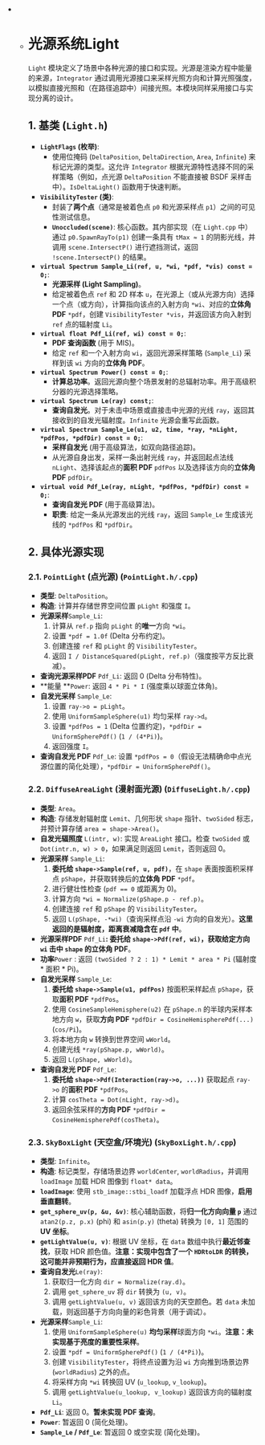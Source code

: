 - - # 光源系统Light
  
    `Light` 模块定义了场景中各种光源的接口和实现。光源是渲染方程中能量的来源，`Integrator` 通过调用光源接口来采样光照方向和计算光照强度，以模拟直接光照和（在路径追踪中）间接光照。本模块同样采用接口与实现分离的设计。
  
    ## 1. 基类 (`Light.h`)
  
    - **`LightFlags` (枚举)**:
      - 使用位掩码 (`DeltaPosition`, `DeltaDirection`, `Area`, `Infinite`) 来标记光源的类型。这允许 `Integrator` 根据光源特性选择不同的采样策略（例如，点光源 `DeltaPosition` 不能直接被 BSDF 采样击中）。`IsDeltaLight()` 函数用于快速判断。
    - **`VisibilityTester` (类)**:
      - 封装了**两个点**（通常是被着色点 `p0` 和光源采样点 `p1`）之间的可见性测试信息。
      - **`Unoccluded(scene)`**: 核心函数。其内部实现（在 `Light.cpp` 中）通过 `p0.SpawnRayTo(p1)` 创建一条具有 `tMax ≈ 1` 的阴影光线，并调用 `scene.IntersectP()` 进行遮挡测试，返回 `!scene.IntersectP()` 的结果。
    - **`virtual Spectrum Sample_Li(ref, u, *wi, *pdf, *vis) const = 0;`**:
      - **光源采样 (Light Sampling)**。
      - 给定被着色点 `ref` 和 2D 样本 `u`，在光源上（或从光源方向）选择一个点（或方向），计算指向该点的入射方向 `*wi`、对应的**立体角 PDF** `*pdf`，创建 `VisibilityTester *vis`，并返回该方向入射到 `ref` 点的辐射度 `Li`。
    - **`virtual float Pdf_Li(ref, wi) const = 0;`**:
      - **PDF 查询函数** (用于 MIS)。
      - 给定 `ref` 和一个入射方向 `wi`，返回光源采样策略 (`Sample_Li`) 采样到该 `wi` 方向的**立体角 PDF**。
    - **`virtual Spectrum Power() const = 0;`**:
      - **计算总功率**。返回光源向整个场景发射的总辐射功率。用于高级积分器的光源选择策略。
    - **`virtual Spectrum Le(ray) const;`**:
      - **查询自发光**。对于未击中场景或直接击中光源的光线 `ray`，返回其接收到的自发光辐射度。`Infinite` 光源会重写此函数。
    - **`virtual Spectrum Sample_Le(u1, u2, time, *ray, *nLight, *pdfPos, *pdfDir) const = 0;`**:
      - **采样自发光** (用于高级算法，如双向路径追踪)。
      - 从光源自身出发，采样一条出射光线 `ray`，并返回起点法线 `nLight`、选择该起点的**面积 PDF** `pdfPos` 以及选择该方向的**立体角 PDF** `pdfDir`。
    - **`virtual void Pdf_Le(ray, nLight, *pdfPos, *pdfDir) const = 0;`**:
      - **查询自发光 PDF** (用于高级算法)。
      - **职责**: 给定一条从光源发出的光线 `ray`，返回 `Sample_Le` 生成该光线的 `*pdfPos` 和 `*pdfDir`。
  
    ## 2. 具体光源实现
  
    ### 2.1. `PointLight` (点光源) (`PointLight.h/.cpp`)
  
    - **类型**: `DeltaPosition`。
    - **构造**: 计算并存储世界空间位置 `pLight` 和强度 `I`。
    - **光源采样**`Sample_Li`:
      1. 计算从 `ref.p` 指向 `pLight` 的**唯一**方向 `*wi`。
      2. 设置 `*pdf = 1.0f` (Delta 分布约定)。
      3. 创建连接 `ref` 和 `pLight` 的 `VisibilityTester`。
      4. 返回 `I / DistanceSquared(pLight, ref.p)`（强度按平方反比衰减）。
    - **查询光源采样PDF** `Pdf_Li`: 返回 0 (Delta 分布特性)。
    - **能量 **`Power`: 返回 `4 * Pi * I` (强度乘以球面立体角)。
    - **自发光采样** `Sample_Le`:
      1. 设置 `ray->o = pLight`。
      2. 使用 `UniformSampleSphere(u1)` 均匀采样 `ray->d`。
      3. 设置 `*pdfPos = 1` (Delta 位置约定)，`*pdfDir = UniformSpherePdf()` (`1 / (4*Pi)`)。
      4. 返回强度 `I`。
    - **查询自发光 PDF** `Pdf_Le`: 设置 `*pdfPos = 0`（假设无法精确命中点光源位置的简化处理），`*pdfDir = UniformSpherePdf()`。
  
    ### 2.2. `DiffuseAreaLight` (漫射面光源) (`DiffuseLight.h/.cpp`)
  
    - **类型**: `Area`。
    - **构造**: 存储发射辐射度 `Lemit`、几何形状 `shape` 指针、`twoSided` 标志，并预计算存储 `area = shape->Area()`。
    - **自发光辐照度** `L(intr, w)`: 实现 `AreaLight` 接口。检查 `twoSided` 或 `Dot(intr.n, w) > 0`，如果满足则返回 `Lemit`，否则返回 0。
    - **光源采样** `Sample_Li`:
      1. **委托给 `shape->Sample(ref, u, pdf)`**，在 `shape` 表面按面积采样点 `pShape`，并获取转换后的**立体角 PDF** `*pdf`。
      2. 进行健壮性检查 (`pdf == 0` 或距离为 0)。
      3. 计算方向 `*wi = Normalize(pShape.p - ref.p)`。
      4. 创建连接 `ref` 和 `pShape` 的 `VisibilityTester`。
      5. 返回 `L(pShape, -*wi)`（查询采样点沿 `-wi` 方向的自发光）。**这里返回的是辐射度，距离衰减隐含在 `pdf` 中**。
    - **光源采样PDF** `Pdf_Li`**: **委托给 `shape->Pdf(ref, wi)`**，**获取给定方向 `wi` 击中 `shape` 的**立体角 PDF**。
    - **功率**`Power` : 返回 `(twoSided ? 2 : 1) * Lemit * area * Pi` (辐射度 * 面积 * Pi)。
    - **自发光采样** `Sample_Le`:
      1. **委托给 `shape->Sample(u1, pdfPos)`** 按面积采样起点 `pShape`，获取**面积 PDF** `*pdfPos`。
      2. 使用 `CosineSampleHemisphere(u2)` 在 `pShape.n` 的半球内采样本地方向 `w`，获取**方向 PDF** `*pdfDir = CosineHemispherePdf(...)` (`cos/Pi`)。
      3. 将本地方向 `w` 转换到世界空间 `wWorld`。
      4. 创建光线 `*ray(pShape.p, wWorld)`。
      5. 返回 `L(pShape, wWorld)`。
    - **查询自发光 PDF** `Pdf_Le`:
      1. **委托给 `shape->Pdf(Interaction(ray->o, ...))`** 获取起点 `ray->o` 的**面积 PDF** `*pdfPos`。
      2. 计算 `cosTheta = Dot(nLight, ray->d)`。
      3. 返回余弦采样的**方向 PDF** `*pdfDir = CosineHemispherePdf(cosTheta)`。
  
    ### 2.3. `SkyBoxLight` (天空盒/环境光) (`SkyBoxLight.h/.cpp`)
  
    - **类型**: `Infinite`。
    - **构造**: 标记类型，存储场景边界 `worldCenter`, `worldRadius`，并调用 `loadImage` 加载 HDR 图像到 `float* data`。
    - **`loadImage`**: 使用 `stb_image::stbi_loadf` 加载浮点 HDR 图像，**启用垂直翻转**。
    - **`get_sphere_uv(p, &u, &v)`**: 核心辅助函数，将**归一化方向向量 `p`** 通过 `atan2(p.z, p.x)` (phi) 和 `asin(p.y)` (theta) 转换为 `[0, 1]` 范围的 **UV 坐标**。
    - **`getLightValue(u, v)`**: 根据 UV 坐标，在 `data` 数组中执行**最近邻查找**，获取 HDR 颜色值。**注意：实现中包含了一个 `HDRtoLDR` 的转换，这可能并非预期行为，应直接返回 HDR 值**。
    - **查询自发光**`Le(ray)`:
      1. 获取归一化方向 `dir = Normalize(ray.d)`。
      2. 调用 `get_sphere_uv` 将 `dir` 转换为 `(u, v)`。
      3. 调用 `getLightValue(u, v)` 返回该方向的天空颜色。若 `data` 未加载，则返回基于方向向量的彩色背景（用于调试）。
    - **光源采样**`Sample_Li`:
      1. 使用 `UniformSampleSphere(u)` **均匀采样**球面方向 `*wi`。**注意：未实现基于亮度的重要性采样**。
      2. 设置 `*pdf = UniformSpherePdf()` (`1 / (4*Pi)`)。
      3. 创建 `VisibilityTester`，将终点设置为沿 `wi` 方向推到场景边界 (`worldRadius`) 之外的点。
      4. 将采样方向 `*wi` 转换回 UV (`u_lookup`, `v_lookup`)。
      5. 调用 `getLightValue(u_lookup, v_lookup)` 返回该方向的辐射度 `Li`。
    - **`Pdf_Li`**: 返回 0。**暂未实现 PDF 查询**。
    - **`Power`**: 暂返回 0 (简化处理)。
    - **`Sample_Le` / `Pdf_Le`**: 暂返回 0 或空实现 (简化处理)。